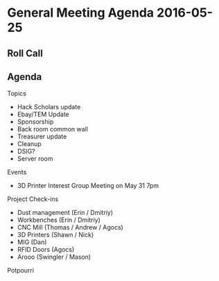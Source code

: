 General Meeting Agenda 2016-05-25
==================================

Roll Call
---------

Agenda
------

Topics

- Hack Scholars update
- Ebay/TEM Update
- Sponsorship
- Back room common wall
- Treasurer update
- Cleanup
- DSIG?
- Server room

Events

- 3D Printer Interest Group Meeting on May 31 7pm

Project Check-ins

- Dust management (Erin / Dmitriy)
- Workbenches (Erin / Dmitriy)
- CNC Mill (Thomas / Andrew / Agocs)
- 3D Printers (Shawn / Nick)
- MIG (Dan)
- RFID Doors (Agocs)
- Arooo (Swingler / Mason)

Potpourri

